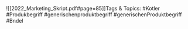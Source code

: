 
![[2022_Marketing_Skript.pdf#page=85]]Tags & Topics:
   #Kotler
   #Produkbegriff
   #generischenproduktbegriff
   #generischenProduktbegriff
   #Bndel